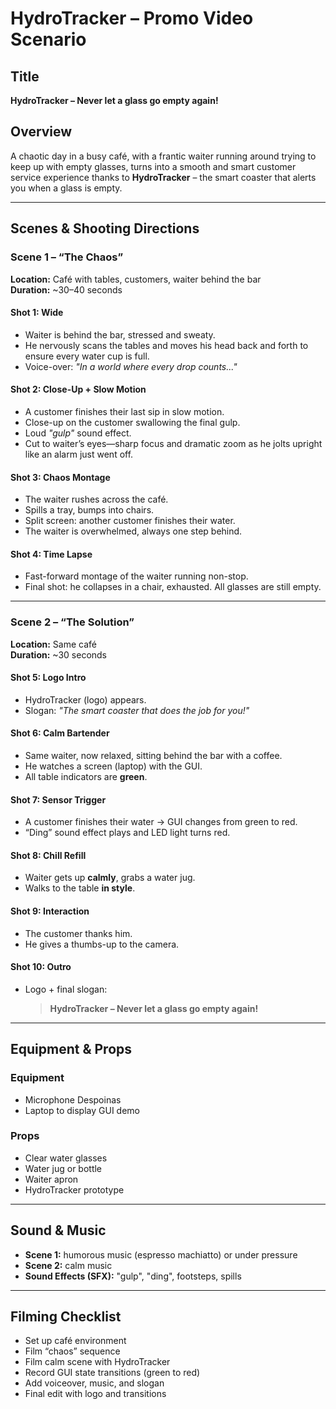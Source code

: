 # HydroTracker – Promo Video Scenario

## Title
**HydroTracker – Never let a glass go empty again!**

## Overview
A chaotic day in a busy café, with a frantic waiter running around trying to keep up with empty glasses, turns into a smooth and smart customer service experience thanks to **HydroTracker** – the smart coaster that alerts you when a glass is empty.

---

## Scenes & Shooting Directions

### Scene 1 – “The Chaos”

**Location:** Café with tables, customers, waiter behind the bar  
**Duration:** ~30–40 seconds  

#### Shot 1: Wide
- Waiter is behind the bar, stressed and sweaty.
- He nervously scans the tables and moves his head back and forth to ensure every water cup is full.
- Voice-over: *"In a world where every drop counts..."*

#### Shot 2: Close-Up + Slow Motion
- A customer finishes their last sip in slow motion.
- Close-up on the customer swallowing the final gulp.
- Loud *"gulp"* sound effect.
- Cut to waiter’s eyes—sharp focus and dramatic zoom as he jolts upright like an alarm just went off.

#### Shot 3: Chaos Montage
- The waiter rushes across the café.
- Spills a tray, bumps into chairs.
- Split screen: another customer finishes their water.
- The waiter is overwhelmed, always one step behind.

#### Shot 4: Time Lapse
- Fast-forward montage of the waiter running non-stop.
- Final shot: he collapses in a chair, exhausted. All glasses are still empty.

---

### Scene 2 – “The Solution”

**Location:** Same café  
**Duration:** ~30 seconds  

#### Shot 5: Logo Intro
- HydroTracker (logo) appears.
- Slogan: *"The smart coaster that does the job for you!"*

#### Shot 6: Calm Bartender
- Same waiter, now relaxed, sitting behind the bar with a coffee.
- He watches a screen (laptop) with the GUI.
- All table indicators are **green**.

#### Shot 7: Sensor Trigger
- A customer finishes their water → GUI changes from green to red.
- “Ding” sound effect plays and LED light turns red.

#### Shot 8: Chill Refill
- Waiter gets up **calmly**, grabs a water jug.
- Walks to the table **in style**.

#### Shot 9: Interaction
- The customer thanks him.
- He gives a thumbs-up to the camera.

#### Shot 10: Outro
- Logo + final slogan:
  > **HydroTracker – Never let a glass go empty again!**

---

## Equipment & Props

### Equipment
- Microphone Despoinas
- Laptop to display GUI demo

### Props
- Clear water glasses
- Water jug or bottle
- Waiter apron
- HydroTracker prototype

---

## Sound & Music

- **Scene 1:** humorous music (espresso machiatto) or under pressure
- **Scene 2:** calm music
- **Sound Effects (SFX):** "gulp", "ding", footsteps, spills

---

## Filming Checklist

- Set up café environment
- Film “chaos” sequence
- Film calm scene with HydroTracker
- Record GUI state transitions (green to red)
- Add voiceover, music, and slogan
- Final edit with logo and transitions


